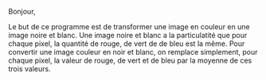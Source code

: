 Bonjour,

Le but de ce programme est de transformer une image en couleur en une image noire et blanc. Une image noire et blanc a la particulatité que pour chaque pixel, la quantité de rouge, de vert de de bleu est la même. Pour convertir une image couleur en noir et blanc, on remplace simplement, pour chaque pixel, la valeur de rouge, de vert et de bleu par la moyenne de ces trois valeurs.
